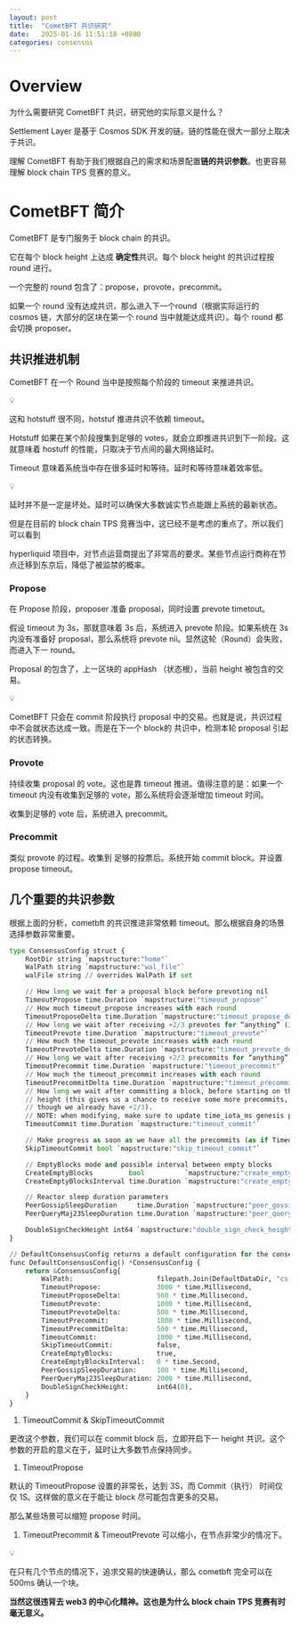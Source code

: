 ```yaml
---
layout: post
title:  "CometBFT 共识研究"
date:   2025-01-16 11:51:18 +0800
categories: consensus
---
```


# Overview

为什么需要研究 CometBFT 共识，研究他的实际意义是什么？

Settlement Layer 是基于 Cosmos SDK 开发的链。链的性能在很大一部分上取决于共识。

理解 CometBFT 有助于我们根据自己的需求和场景配置**链的共识参数**。也更容易理解 block chain TPS 竞赛的意义。

# CometBFT 简介

CometBFT 是专门服务于 block chain 的共识。

它在每个 block height 上达成 **确定性**共识。每个 block height 的共识过程按 round 进行。

一个完整的 round 包含了：propose，provote，precommit。

如果一个 round 没有达成共识，那么进入下一个round（根据实际运行的 cosmos 链，大部分的区块在第一个 round 当中就能达成共识）。每个 round 都会切换 proposer。

## 共识推进机制

CometBFT 在一个 Round 当中是按照每个阶段的 timeout 来推进共识。

<aside>
💡

这和 hotstuff 很不同，hotstuf 推进共识不依赖 timeout。

Hotstuff 如果在某个阶段搜集到足够的 votes，就会立即推进共识到下一阶段。这就意味着 hostuff 的性能，只取决于节点间的最大网络延时。

</aside>

Timeout 意味着系统当中存在很多延时和等待。延时和等待意味着效率低。

<aside>
💡

延时并不是一定是坏处。延时可以确保大多数诚实节点能跟上系统的最新状态。

但是在目前的 block chain TPS 竞赛当中，这已经不是考虑的重点了。所以我们可以看到

hyperliquid 项目中，对节点运营商提出了非常高的要求。某些节点运行商称在节点迁移到东京后，降低了被监禁的概率。

</aside>

### Propose

在 Propose 阶段，proposer 准备 proposal，同时设置 prevote timetout。

假设 timeout 为 3s，那就意味着 3s 后，系统进入 prevote 阶段。如果系统在 3s 内没有准备好 proposal，那么系统将 prevote nii。显然这轮（Round）会失败，而进入下一 round。

Proposal 的包含了，上一区块的 appHash （状态根），当前 height 被包含的交易。

<aside>
💡

CometBFT 只会在 commit 阶段执行 proposal 中的交易。也就是说，共识过程中不会就状态达成一致。而是在下一个 block的 共识中，检测本轮 proposal 引起的状态转换。

</aside>

### Provote

持续收集 proposal 的 vote。这也是靠 timeout 推进。值得注意的是：如果一个 timeout 内没有收集到足够的 vote，那么系统将会逐渐增加 timeout 时间。

收集到足够的 vote 后，系统进入 precommit。

### Precommit

类似 provote 的过程。收集到 足够的投票后。系统开始 commit block。并设置 propose timeout。

## 几个重要的共识参数

根据上面的分析，cometbft 的共识推进非常依赖 timeout。那么根据自身的场景选择参数非常重要。

```python
type ConsensusConfig struct {
	RootDir string `mapstructure:"home"`
	WalPath string `mapstructure:"wal_file"`
	walFile string // overrides WalPath if set

	// How long we wait for a proposal block before prevoting nil
	TimeoutPropose time.Duration `mapstructure:"timeout_propose"`
	// How much timeout_propose increases with each round
	TimeoutProposeDelta time.Duration `mapstructure:"timeout_propose_delta"`
	// How long we wait after receiving +2/3 prevotes for “anything” (ie. not a single block or nil)
	TimeoutPrevote time.Duration `mapstructure:"timeout_prevote"`
	// How much the timeout_prevote increases with each round
	TimeoutPrevoteDelta time.Duration `mapstructure:"timeout_prevote_delta"`
	// How long we wait after receiving +2/3 precommits for “anything” (ie. not a single block or nil)
	TimeoutPrecommit time.Duration `mapstructure:"timeout_precommit"`
	// How much the timeout_precommit increases with each round
	TimeoutPrecommitDelta time.Duration `mapstructure:"timeout_precommit_delta"`
	// How long we wait after committing a block, before starting on the new
	// height (this gives us a chance to receive some more precommits, even
	// though we already have +2/3).
	// NOTE: when modifying, make sure to update time_iota_ms genesis parameter
	TimeoutCommit time.Duration `mapstructure:"timeout_commit"`

	// Make progress as soon as we have all the precommits (as if TimeoutCommit = 0)
	SkipTimeoutCommit bool `mapstructure:"skip_timeout_commit"`

	// EmptyBlocks mode and possible interval between empty blocks
	CreateEmptyBlocks         bool          `mapstructure:"create_empty_blocks"`
	CreateEmptyBlocksInterval time.Duration `mapstructure:"create_empty_blocks_interval"`

	// Reactor sleep duration parameters
	PeerGossipSleepDuration     time.Duration `mapstructure:"peer_gossip_sleep_duration"`
	PeerQueryMaj23SleepDuration time.Duration `mapstructure:"peer_query_maj23_sleep_duration"`

	DoubleSignCheckHeight int64 `mapstructure:"double_sign_check_height"`
}

// DefaultConsensusConfig returns a default configuration for the consensus service
func DefaultConsensusConfig() *ConsensusConfig {
	return &ConsensusConfig{
		WalPath:                     filepath.Join(DefaultDataDir, "cs.wal", "wal"),
		TimeoutPropose:              3000 * time.Millisecond,
		TimeoutProposeDelta:         500 * time.Millisecond,
		TimeoutPrevote:              1000 * time.Millisecond,
		TimeoutPrevoteDelta:         500 * time.Millisecond,
		TimeoutPrecommit:            1000 * time.Millisecond,
		TimeoutPrecommitDelta:       500 * time.Millisecond,
		TimeoutCommit:               1000 * time.Millisecond,
		SkipTimeoutCommit:           false,
		CreateEmptyBlocks:           true,
		CreateEmptyBlocksInterval:   0 * time.Second,
		PeerGossipSleepDuration:     100 * time.Millisecond,
		PeerQueryMaj23SleepDuration: 2000 * time.Millisecond,
		DoubleSignCheckHeight:       int64(0),
	}
}

```

1. TimeoutCommit & SkipTimeoutCommit

更改这个参数，我们可以在 commit block 后，立即开启下一 height 共识。这个参数的开启的意义在于，延时让大多数节点保持同步。

1. TimeoutPropose

默认的 TimeoutPropose 设置的非常长，达到 3S，而 Commit（执行） 时间仅仅 1S。这样做的意义在于能让 block 尽可能包含更多的交易。

那么某些场景可以缩短 propose 时间。

1. TimeoutPrecommit & TimeoutPrevote 可以缩小，在节点非常少的情况下。

<aside>
💡

在只有几个节点的情况下，追求交易的快速确认，那么 cometbft 完全可以在 500ms 确认一个块。

**当然这很违背去 web3 的中心化精神。这也是为什么 block chain TPS 竞赛有时毫无意义。**

</aside>